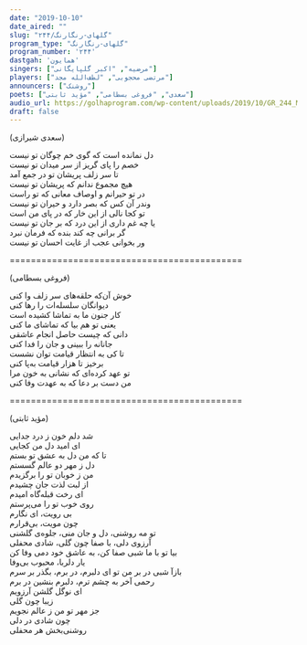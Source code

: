 ```yaml
---
date: "2019-10-10"
date_aired: ""
slug: "گلهای-رنگارنگ/۲۴۴"
program_type: "گلهای-رنگارنگ"
program_number: '۲۴۴'
dastgah: 'همایون'
singers: ["مرضیه", "اکبر گلپایگانی"]
players: ["مرتضی محجوبی", "لطف‌الله مجد"]
announcers: ["روشنک"]
poets: ["سعدی", "فروغی بسطامی", "مؤید ثابتی"]
audio_url: https://golhaprogram.com/wp-content/uploads/2019/10/GR_244_Marzieh_Golpa.mp3
draft: false
---
```


(سعدی شیرازی)  

دل نمانده است كه گوی خم چوگان تو نیست  
خصم را پای گریز از سر میدان تو نیست  
تا سر زلف پریشان تو در جمع آمد  
هیچ مجموع ندانم که پریشان تو نیست  
در تو حیرانم و اوصاف معانی که تو راست  
وندر آن کس که بصر دارد و حیران تو نیست  
تو کجا نالی از این خار که در پای من است  
یا چه غم داری از این درد که بر جان تو نیست  
گر برانی چه کند بنده که فرمان نبرد  
ور بخوانی عجب از غایت احسان تو نیست  

============================================  

(فروغی بسطامی)  

خوش آن‌که حلقه‌های سر زلف وا کنی  
دیوانگان سلسله‌ات را رها كنی  
کار جنون ما به تماشا كشیده است  
یعنی تو هم بیا که تماشای ما کنی  
دانی که چیست حاصل انجام عاشقی  
جانانه را ببینی و جان را فدا کنی  
تا کی به انتظار قیامت توان نشست  
برخیز تا هزار قیامت به‌پا کنی  
تو عهد کرده‌ای که نشانی به خون مرا  
من دست بر دعا که به عهدت وفا کنی  

============================================  

(مؤید ثابتی)  

شد دلم خون ز درد جدایی  
ای امید دل من كجایی  
تا که من دل به عشق تو بستم  
دل ز مهر دو عالم گسستم  
من ز خوبان تو را برگزیدم  
از لبت لذت جان چشیدم  
ای رخت قبله‌گاه امیدم  
روی خوب تو را می‌پرستم  
بی رویت، ای نگارم  
چون مویت، بی‌قرارم  
تو مه روشنی، دل و جان منی، جلوه‌ی گلشنی  
آرزوی دلی، با صفا چون گلی، شادی محفلی  
بیا تو با ما شبی صفا کن، به عاشق خود دمی وفا کن  
یار دلربا، محبوب بی‌وفا  
بازآ شبی در بر من تو ای دلبرم، در برم، بگذر بر سرم  
رحمی آخر به چشم ترم، دلبرم بنشین در برم  
ای نوگل گلشن آرزویم  
زیبا چون گلی  
جز مهر تو من ز عالم نجویم  
چون شادی در دلی  
روشنی‌بخش هر محفلی  
